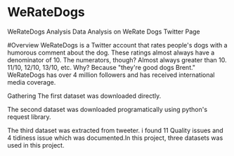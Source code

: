 # WeRateDogs
WeRateDogs Analysis
Data Analysis on WeRate Dogs Twitter Page

#Overview
WeRateDogs is a Twitter account that rates people's dogs with a humorous comment about the dog. These ratings almost always have a denominator of 10. The numerators, though? Almost always greater than 10. 11/10, 12/10, 13/10, etc. Why? Because "they're good dogs Brent." WeRateDogs has over 4 million followers and has received international media coverage.

Gathering
The first dataset was downloaded directly.

The second dataset was downloaded programatically using python's request library.

The third dataset was extracted from tweeter. i found 11 Quality issues and 4 tidiness issue which was documented.In this project, three datasets was used in this project.
